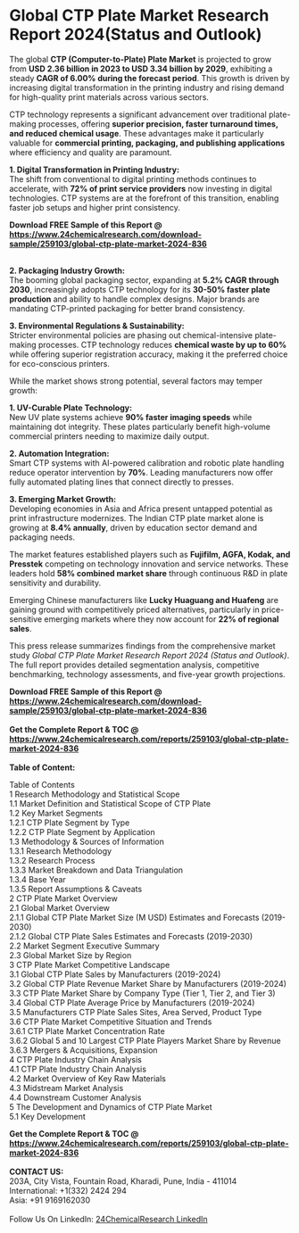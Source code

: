 <h1>Global CTP Plate Market Research Report 2024(Status and Outlook)</h1><p>The global <strong>CTP (Computer-to-Plate) Plate Market</strong> is projected to grow from <strong>USD 2.36 billion in 2023 to USD 3.34 billion by 2029</strong>, exhibiting a steady <strong>CAGR of 6.00% during the forecast period</strong>. This growth is driven by increasing digital transformation in the printing industry and rising demand for high-quality print materials across various sectors.</p><p>CTP technology represents a significant advancement over traditional plate-making processes, offering <strong>superior precision, faster turnaround times, and reduced chemical usage</strong>. These advantages make it particularly valuable for <strong>commercial printing, packaging, and publishing applications</strong> where efficiency and quality are paramount.</p><p><strong>1. Digital Transformation in Printing Industry:</strong><br>
The shift from conventional to digital printing methods continues to accelerate, with <strong>72% of print service providers</strong> now investing in digital technologies. CTP systems are at the forefront of this transition, enabling faster job setups and higher print consistency.</p><div><b>Download FREE Sample of this Report @ 
            <a href="https://www.24chemicalresearch.com/download-sample/259103/global-ctp-plate-market-2024-836">
            https://www.24chemicalresearch.com/download-sample/259103/global-ctp-plate-market-2024-836</a></b></div><br><p><strong>2. Packaging Industry Growth:</strong><br>
The booming global packaging sector, expanding at <strong>5.2% CAGR through 2030</strong>, increasingly adopts CTP technology for its <strong>30-50% faster plate production</strong> and ability to handle complex designs. Major brands are mandating CTP-printed packaging for better brand consistency.</p><p><strong>3. Environmental Regulations &amp; Sustainability:</strong><br>
Stricter environmental policies are phasing out chemical-intensive plate-making processes. CTP technology reduces <strong>chemical waste by up to 60%</strong> while offering superior registration accuracy, making it the preferred choice for eco-conscious printers.</p><p>While the market shows strong potential, several factors may temper growth:</p><p><strong>1. UV-Curable Plate Technology:</strong><br>
New UV plate systems achieve <strong>90% faster imaging speeds</strong> while maintaining dot integrity. These plates particularly benefit high-volume commercial printers needing to maximize daily output.</p><p><strong>2. Automation Integration:</strong><br>
Smart CTP systems with AI-powered calibration and robotic plate handling reduce operator intervention by <strong>70%</strong>. Leading manufacturers now offer fully automated plating lines that connect directly to presses.</p><p><strong>3. Emerging Market Growth:</strong><br>
Developing economies in Asia and Africa present untapped potential as print infrastructure modernizes. The Indian CTP plate market alone is growing at <strong>8.4% annually</strong>, driven by education sector demand and packaging needs.</p><p>The market features established players such as <strong>Fujifilm, AGFA, Kodak, and Presstek</strong> competing on technology innovation and service networks. These leaders hold <strong>58% combined market share</strong> through continuous R&amp;D in plate sensitivity and durability.</p><p>Emerging Chinese manufacturers like <strong>Lucky Huaguang and Huafeng</strong> are gaining ground with competitively priced alternatives, particularly in price-sensitive emerging markets where they now account for <strong>22% of regional sales</strong>.</p><p>This press release summarizes findings from the comprehensive market study <em>Global CTP Plate Market Research Report 2024 (Status and Outlook)</em>. The full report provides detailed segmentation analysis, competitive benchmarking, technology assessments, and five-year growth projections.</p><div><b>Download FREE Sample of this Report @ 
            <a href="https://www.24chemicalresearch.com/download-sample/259103/global-ctp-plate-market-2024-836">
            https://www.24chemicalresearch.com/download-sample/259103/global-ctp-plate-market-2024-836</a></b></div><br><div><b>Get the Complete Report & TOC @ 
            <a href="https://www.24chemicalresearch.com/reports/259103/global-ctp-plate-market-2024-836">
            https://www.24chemicalresearch.com/reports/259103/global-ctp-plate-market-2024-836</a></b></div><br>
            <b>Table of Content:</b><p>Table of Contents<br />
1 Research Methodology and Statistical Scope<br />
1.1 Market Definition and Statistical Scope of CTP Plate<br />
1.2 Key Market Segments<br />
1.2.1 CTP Plate Segment by Type<br />
1.2.2 CTP Plate Segment by Application<br />
1.3 Methodology & Sources of Information<br />
1.3.1 Research Methodology<br />
1.3.2 Research Process<br />
1.3.3 Market Breakdown and Data Triangulation<br />
1.3.4 Base Year<br />
1.3.5 Report Assumptions & Caveats<br />
2 CTP Plate Market Overview<br />
2.1 Global Market Overview<br />
2.1.1 Global CTP Plate Market Size (M USD) Estimates and Forecasts (2019-2030)<br />
2.1.2 Global CTP Plate Sales Estimates and Forecasts (2019-2030)<br />
2.2 Market Segment Executive Summary<br />
2.3 Global Market Size by Region<br />
3 CTP Plate Market Competitive Landscape<br />
3.1 Global CTP Plate Sales by Manufacturers (2019-2024)<br />
3.2 Global CTP Plate Revenue Market Share by Manufacturers (2019-2024)<br />
3.3 CTP Plate Market Share by Company Type (Tier 1, Tier 2, and Tier 3)<br />
3.4 Global CTP Plate Average Price by Manufacturers (2019-2024)<br />
3.5 Manufacturers CTP Plate Sales Sites, Area Served, Product Type<br />
3.6 CTP Plate Market Competitive Situation and Trends<br />
3.6.1 CTP Plate Market Concentration Rate<br />
3.6.2 Global 5 and 10 Largest CTP Plate Players Market Share by Revenue<br />
3.6.3 Mergers & Acquisitions, Expansion<br />
4 CTP Plate Industry Chain Analysis<br />
4.1 CTP Plate Industry Chain Analysis<br />
4.2 Market Overview of Key Raw Materials<br />
4.3 Midstream Market Analysis<br />
4.4 Downstream Customer Analysis<br />
5 The Development and Dynamics of CTP Plate Market <br />
5.1 Key Development</p><div><b>Get the Complete Report & TOC @ 
            <a href="https://www.24chemicalresearch.com/reports/259103/global-ctp-plate-market-2024-836">
            https://www.24chemicalresearch.com/reports/259103/global-ctp-plate-market-2024-836</a></b></div><br><b>CONTACT US:</b><br>
            203A, City Vista, Fountain Road, Kharadi, Pune, India - 411014<br>
            International: +1(332) 2424 294<br>
            Asia: +91 9169162030 <br><br>
            Follow Us On LinkedIn: <a href="https://www.linkedin.com/company/24chemicalresearch/">24ChemicalResearch LinkedIn</a>